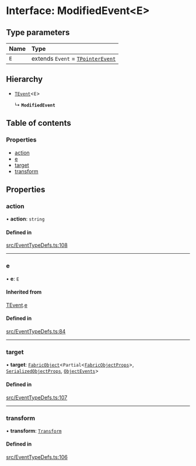 # Interface: ModifiedEvent<E\>

## Type parameters

| Name | Type |
| :------ | :------ |
| `E` | extends `Event` = [`TPointerEvent`](/apidocs/modules.md#tpointerevent) |

## Hierarchy

- [`TEvent`](/apidocs/interfaces/TEvent.md)<`E`\>

  ↳ **`ModifiedEvent`**

## Table of contents

### Properties

- [action](/apidocs/interfaces/ModifiedEvent.md#action)
- [e](/apidocs/interfaces/ModifiedEvent.md#e)
- [target](/apidocs/interfaces/ModifiedEvent.md#target)
- [transform](/apidocs/interfaces/ModifiedEvent.md#transform)

## Properties

### action

• **action**: `string`

#### Defined in

[src/EventTypeDefs.ts:108](https://github.com/fabricjs/fabric.js/blob/7d0e39dd9/src/EventTypeDefs.ts#L108)

___

### e

• **e**: `E`

#### Inherited from

[TEvent](/apidocs/interfaces/TEvent.md).[e](/apidocs/interfaces/TEvent.md#e)

#### Defined in

[src/EventTypeDefs.ts:84](https://github.com/fabricjs/fabric.js/blob/7d0e39dd9/src/EventTypeDefs.ts#L84)

___

### target

• **target**: [`FabricObject`](/apidocs/classes/FabricObject.md)<`Partial`<[`FabricObjectProps`](/apidocs/interfaces/FabricObjectProps.md)\>, [`SerializedObjectProps`](/apidocs/interfaces/SerializedObjectProps.md), [`ObjectEvents`](/apidocs/interfaces/ObjectEvents.md)\>

#### Defined in

[src/EventTypeDefs.ts:107](https://github.com/fabricjs/fabric.js/blob/7d0e39dd9/src/EventTypeDefs.ts#L107)

___

### transform

• **transform**: [`Transform`](/apidocs/modules.md#transform)

#### Defined in

[src/EventTypeDefs.ts:106](https://github.com/fabricjs/fabric.js/blob/7d0e39dd9/src/EventTypeDefs.ts#L106)
